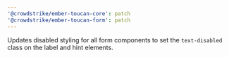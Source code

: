 ```yaml
---
'@crowdstrike/ember-toucan-core': patch
'@crowdstrike/ember-toucan-form': patch
---
```


Updates disabled styling for all form components to set the `text-disabled` class on the label and hint elements.
